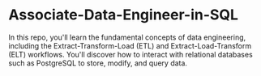 # Associate-Data-Engineer-in-SQL
In this repo, you'll learn the fundamental concepts of data engineering, including the Extract-Transform-Load (ETL) and Extract-Load-Transform (ELT) workflows. You'll discover how to interact with relational databases such as PostgreSQL to store, modify, and query data.

